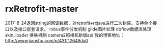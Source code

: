 # rxRetrofit-master
2017-8-24返回string的回调数据，对retrofit+rxjava进行二次封装。支持单个接口以及接口嵌套请求。
rxbus事件分发机制
glide图片处理
dbflow数据库处理
skin_loader 换肤机制
camera2照相机新版api
我的博客地址：http://www.jianshu.com/p/431f12648da0
